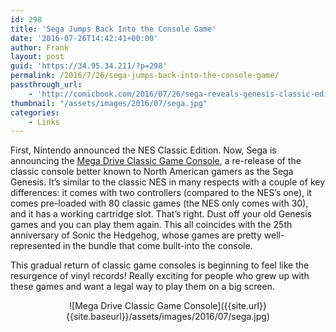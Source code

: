 ```yaml
---
id: 298
title: 'Sega Jumps Back Into the Console Game'
date: '2016-07-26T14:42:41+00:00'
author: Frank
layout: post
guid: 'https://34.95.34.211/?p=298'
permalink: /2016/7/26/sega-jumps-back-into-the-console-game/
passthrough_url:
    - 'http://comicbook.com/2016/07/26/sega-reveals-genesis-classic-edition-rerelease/'
thumbnail: "/assets/images/2016/07/sega.jpg"
categories:
    - Links
---
```


First, Nintendo announced the NES Classic Edition. Now, Sega is announcing the [Mega Drive Classic Game Console](http://comicbook.com/2016/07/26/sega-reveals-genesis-classic-edition-rerelease/), a re-release of the classic console better known to North American gamers as the Sega Genesis. It’s similar to the classic NES in many respects with a couple of key differences: it comes with two controllers (compared to the NES’s one), it comes pre-loaded with 80 classic games (the NES only comes with 30), and it has a working cartridge slot. That’s right. Dust off your old Genesis games and you can play them again. This all coincides with the 25th anniversary of Sonic the Hedgehog, whose games are pretty well-represented in the bundle that come built-into the console.

This gradual return of classic game consoles is beginning to feel like the resurgence of vinyl records! Really exciting for people who grew up with these games and want a legal way to play them on a big screen.

<div markdown="1" style="text-align: center;">
![Mega Drive Classic Game Console]({{site.url}}{{site.baseurl}}/assets/images/2016/07/sega.jpg)
</div>